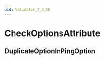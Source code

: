 ```yaml
---
uid: Validator_7_3_25
---
```


# CheckOptionsAttribute

## DuplicateOptionInPingOption

<!-- Description, Properties, ... sections are auto-generated. -->
<!-- REPLACE ME AUTO-GENERATION -->

<!-- Uncomment to add extra details -->
<!--### Details-->

<!-- Uncomment to add example code -->
<!--### Example code-->
